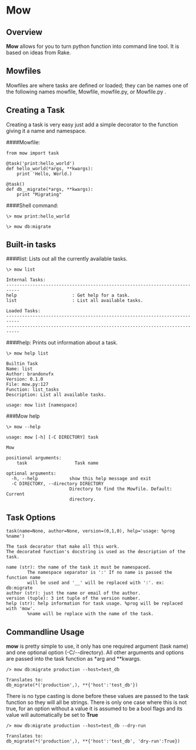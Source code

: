 # Mow

## Overview

**Mow** allows for you to turn python function into command line tool. It is based on ideas from Rake.


## Mowfiles
Mowfiles are where tasks are defined or loaded; they can be names one of the following names mowfile, Mowfile, mowfile.py, or Mowfile.py .

## Creating a Task
Creating a task is very easy just add a simple decorator to the function giving it a name and namespace. 

####Mowfile:

	from mow import task

	@task('print:hello_world')
	def hello_world(*args, **kwargs):
		print 'Hello, World.)
		
	@task()
	def db__migrate(*args, **kwargs):
		print "Migrating"

####Shell command:

	\> mow print:hello_world
	
	\> mow db:migrate
	
	
## Built-in tasks

####list:
Lists out all the currently available tasks.
	
	\> mow list
	
	Internal Tasks:
	---------------------------------------------------------------------------
	help                     : Get help for a task.
	list                     : List all available tasks.

	Loaded Tasks:
	---------------------------------------------------------------------------
	---------------------------------------------------------------------------
	
####help:
Prints out information about a task.

	\> mow help list
	
	Builtin Task
	Name: list
	Author: brandonvfx
	Version: 0.1.0
	File: mow.py:127
	Function: list_tasks
	Description: List all available tasks.

	usage: mow list [namespace]
	

###Mow help

	\> mow --help

	usage: mow [-h] [-C DIRECTORY] task

	Mow
	
	positional arguments:
  		task                  Task name

	optional arguments:
  	  -h, --help            show this help message and exit
  	  -C DIRECTORY, --directory DIRECTORY
  	  						Directory to find the Mowfile. Default: Current
                        	directory.
                        	
## Task Options
	
	task(name=None, author=None, version=(0,1,0), help='usage: %prog %name')

	The task decorator that make all this work.
	The decorated function's docstring is used as the description of the task.

	name (str): the name of the task it must be namespaced. 
            The namespace separator is ':' If no name is passed the function name 
            will be used and '__' will be replaced with ':'. ex: db:migrate
	author (str): just the name or email of the author.
	version (tuple): 3 int tuple of the version number.
	help (str): help information for task usage. %prog will be replaced with 'mow'.
            %name will be replace with the name of the task.

## Commandline Usage
**mow** is pretty simple to use, it only has one required argument (task name) and one optional option (-C/--directory). All other arguments and options are passed into the task function as *arg and **kwargs. 
	
	/> mow db:migrate production --host=test_db
	
	Translates to:
	db_migrate(*('production',), **{'host':'test_db'})
	
There is no type casting is done before these values are passed to the task function so they will all be strings. There is only one case where this is not true, for an option without a value it is assumed to be a bool flags and its value will automatically be set to **True**

	/> mow db:migrate production --host=test_db --dry-run
	
	Translates to:
	db_migrate(*('production',), **{'host':'test_db', 'dry-run':True})